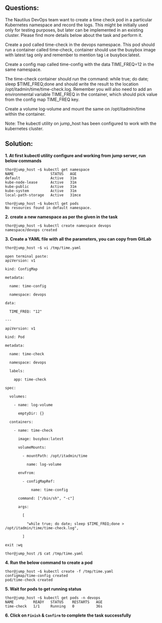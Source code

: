 
## Questions:

The Nautilus DevOps team want to create a time check pod in a particular Kubernetes namespace and record the logs. This might be initially used only for testing purposes, but later can be implemented in an existing cluster. Please find more details below about the task and perform it.



Create a pod called time-check in the devops namespace. This pod should run a container called time-check, container should use the busybox image with latest tag only and remember to mention tag i.e busybox:latest.

Create a config map called time-config with the data TIME_FREQ=12 in the same namespace.

The time-check container should run the command: while true; do date; sleep $TIME_FREQ;done and should write the result to the location /opt/itadmin/time/time-check.log. Remember you will also need to add an environmental variable TIME_FREQ in the container, which should pick value from the config map TIME_FREQ key.

Create a volume log-volume and mount the same on /opt/itadmin/time within the container.

Note: The kubectl utility on jump_host has been configured to work with the kubernetes cluster.


## Solution:  

**1. At first  kubectl  utility configure and working from jump server, run below commands**

```
thor@jump_host ~$ kubectl get namespace
NAME                 STATUS   AGE
default              Active   31m
kube-node-lease      Active   31m
kube-public          Active   31m
kube-system          Active   31m
local-path-storage   Active   31mce

thor@jump_host ~$ kubectl get pods
No resources found in default namespace.
```

**2. create a new namespace  as per the given in the task** 
  
```  
thor@jump_host ~$ kubectl create namespace devops
namespace/devops created
```

**3.  Create a YAML  file with all the parameters, you can copy from GitLab**

```
thor@jump_host ~$ vi /tmp/time.yaml

open terminal paste:
apiVersion: v1

kind: ConfigMap

metadata:

  name: time-config

  namespace: devops

data:

  TIME_FREQ: "12"

---

apiVersion: v1

kind: Pod

metadata:

  name: time-check

  namespace: devops

  labels:

    app: time-check

spec:

  volumes:

    - name: log-volume

      emptyDir: {}

  containers:

    - name: time-check

      image: busybox:latest

      volumeMounts:

        - mountPath: /opt/itadmin/time

          name: log-volume

      envFrom:

        - configMapRef:

            name: time-config

      command: ["/bin/sh", "-c"]

      args:

        [

          "while true; do date; sleep $TIME_FREQ;done > /opt/itadmin/time/time-check.log",

        ]

exit :wq

thor@jump_host /$ cat /tmp/time.yaml
```

**4.  Run the below command to create a pod**

```
thor@jump_host ~$ kubectl create -f /tmp/time.yaml
configmap/time-config created
pod/time-check created
```

**5.  Wait for  pods to get running status**
      
```
thor@jump_host ~$ kubectl get pods -n devops
NAME         READY   STATUS    RESTARTS   AGE
time-check   1/1     Running   0          36s
```

**6.  Click on `Finish` & `Confirm` to complete the task successfully**